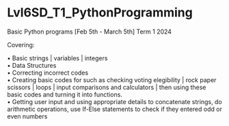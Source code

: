 # Lvl6SD_T1_PythonProgramming

Basic Python programs [Feb 5th - March 5th] Term 1  2024

Covering:

• Basic strings | variables | integers <br>
• Data Structures  <br>
• Correcting incorrect codes  <br>
• Creating basic codes for such as checking voting elegibility | rock paper scissors | loops | input comparisons and calculators | then using these basic codes and turning it into functions. <br>
• Getting user input and using appropriate details to concatenate strings, do arithmetic operations, use If-Else statements to check if they entered odd or even numbers <br>
